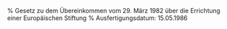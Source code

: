 % Gesetz zu dem Übereinkommen vom 29. März 1982 über die Errichtung einer Europäischen Stiftung
% Ausfertigungsdatum: 15.05.1986
 